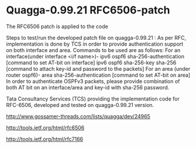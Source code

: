 # Quagga-0.99.21 RFC6506-patch

The RFC6506 patch is applied to the code 

Steps to test/run the developed patch file on quagga-0.99.21 : 
As per RFC, implementation is done by TCS in order to provide 
authentication support on both interface and area. 
Commands to be used are as follows: 
For an interface(under interface <i/f name>)- 
ipv6 ospf6 sha-256-authentication [command to set AT-bit 
on interface] 
ipv6 ospf6 sha-256-key <key-id> sha-256 <password> 
[command to attach key-id and password to the packets] 
For an area (under router ospf6)- 
area <area-id> sha-256-authentication [command to set 
AT-bit on area] 
In order to authenticate OSPFv3 packets, please provide combination of 
both AT bit on an interface/area and key-id with sha-256 password. 

Tata Consultancy Services (TCS) providing the implementation code for RFC-6506, developed and tested on 
quagga-0.99.21 version. 

http://www.gossamer-threads.com/lists/quagga/dev/24965

http://tools.ietf.org/html/rfc6506

http://tools.ietf.org/html/rfc7166
